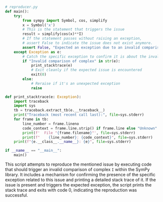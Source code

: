 ```python
# reproducer.py
def main():
    try:
        from sympy import Symbol, cos, simplify
        x = Symbol('x')
        # This is the statement that triggers the issue
        result = simplify(cos(x)**I)
        # If the statement passes without raising an exception, 
        # assert False to indicate the issue does not exist anymore.
        assert False, "Expected an exception due to an invalid comparison of complex I, but none was raised."
    except Exception as e:
        # Catch the specific exception to confirm it is about the invalid comparison
        if "Invalid comparison of complex" in str(e):
            print_stacktrace(e)
            # Exit cleanly if the expected issue is encountered
            exit(0)
        else:
            # Reraise if it's an unexpected exception
            raise

def print_stacktrace(e: Exception):
    import traceback
    import sys
    tb = traceback.extract_tb(e.__traceback__)
    print("Traceback (most recent call last):", file=sys.stderr)
    for frame in tb:
        line_number = frame.lineno
        code_context = frame.line.strip() if frame.line else "Unknown"
        print(f'  File "{frame.filename}"', file=sys.stderr)
        print(f"    {line_number}: {code_context}", file=sys.stderr)
    print(f"{e.__class__.__name__}: {e}", file=sys.stderr)

if __name__ == "__main__":
    main()
```

This script attempts to reproduce the mentioned issue by executing code that should trigger an invalid comparison of complex `I` within the SymPy library. It includes a mechanism for confirming the presence of the specific exception related to this issue and printing a detailed stack trace of it. If the issue is present and triggers the expected exception, the script prints the stack trace and exits with code 0, indicating the reproduction was successful.